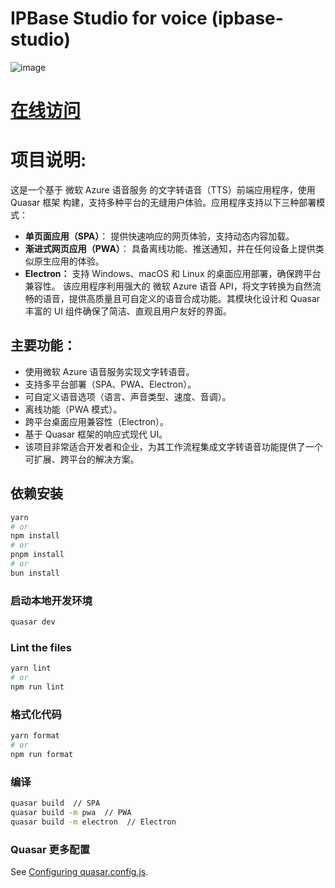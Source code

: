 # IPBase Studio for voice (ipbase-studio)

![image](https://github.com/user-attachments/assets/97b8635a-55ba-4535-97af-00e29eb23417)

# [在线访问](https://studio.yihu.team)

# 项目说明:

这是一个基于 微软 Azure 语音服务 的文字转语音（TTS）前端应用程序，使用 Quasar 框架 构建，支持多种平台的无缝用户体验。应用程序支持以下三种部署模式：

- **单页面应用（SPA）**： 提供快速响应的网页体验，支持动态内容加载。
- **渐进式网页应用（PWA）**： 具备离线功能、推送通知，并在任何设备上提供类似原生应用的体验。
- **Electron：** 支持 Windows、macOS 和 Linux 的桌面应用部署，确保跨平台兼容性。
该应用程序利用强大的 微软 Azure 语音 API，将文字转换为自然流畅的语音，提供高质量且可自定义的语音合成功能。其模块化设计和 Quasar 丰富的 UI 组件确保了简洁、直观且用户友好的界面。

## 主要功能：

- 使用微软 Azure 语音服务实现文字转语音。
- 支持多平台部署（SPA、PWA、Electron）。
- 可自定义语音选项（语言、声音类型、速度、音调）。
- 离线功能（PWA 模式）。
- 跨平台桌面应用兼容性（Electron）。
- 基于 Quasar 框架的响应式现代 UI。
- 该项目非常适合开发者和企业，为其工作流程集成文字转语音功能提供了一个可扩展、跨平台的解决方案。

## 依赖安装

```bash
yarn
# or
npm install
# or
pnpm install
# or
bun install
```

### 启动本地开发环境

```bash
quasar dev
```

### Lint the files

```bash
yarn lint
# or
npm run lint
```

### 格式化代码

```bash
yarn format
# or
npm run format
```

### 编译

```bash
quasar build  // SPA
quasar build -m pwa  // PWA
quasar build -m electron  // Electron
```

### Quasar 更多配置

See [Configuring quasar.config.js](https://v2.quasar.dev/quasar-cli-vite/quasar-config-js).



